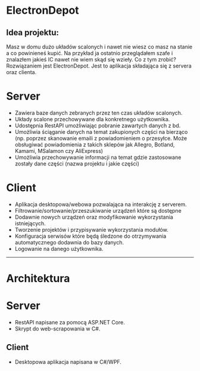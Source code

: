 # ElectronDepot

## Idea projektu:
Masz w domu dużo układów scalonych i nawet nie wiesz co masz na stanie a co powinieneś kupić. Na przykład ja ostatnio przeglądałem szafe i znalazłem jakieś IC nawet nie wiem skąd się wzieły. Co z tym zrobić? Rozwiązaniem jest ElectronDepot. Jest to aplikacja składająca się z servera oraz clienta.
# Server
- Zawiera baze danych zebranych przez ten czas układów scalonych.
- Układy scalone przechowywane dla konkretnego użytkownika.
- Udostępnia RestAPI umożliwiając pobranie zawartych danych z bd.
- Umożliwia ściąganie danych na temat zakupionych części na bierząco (np. poprzez skanowanie emaili z powiadomieniem o przesyłce. Może obsługiwać powiadomienia z takich sklepów jak Allegro, Botland, Kamami, MSalamon czy AliExpress)
- Umożliwia przechowywanie informacji na temat gdzie zastosowane zostały dane części (nazwa projektu i jakie części)

# Client
- Aplikacja desktopowa/webowa pozwalająca na interakcję z serverem.
- Filtrowanie/sortowanie/przeszukiwanie urządzeń które są dostępne
- Dodawnie nowych urządzeń oraz modyfikowanie wykorzystania istniejących.
- Tworzenie projektów i przypisywanie wykorzystania modułów.
- Konfiguracja serwisów które będą śledzone do otrzymywania automatycznego dodawnia do bazy danych.
- Logowanie na danego użytkownika.

---
# Architektura
# Server
- RestAPI napisane za pomocą ASP.NET Core.
- Skrypt do web-scrapowania w C#.
## Client
- Desktopowa aplikacja napisana w C#/WPF.